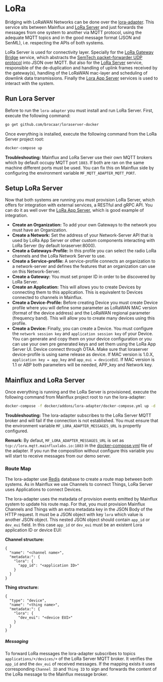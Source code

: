 # LoRa

Bridging with LoRaWAN Networks can be done over the [lora-adapter](https://github.com/MainfluxLabs/mainflux/tree/master/lora). This service sits between Mainflux and [LoRa Server](https://www.loraserver.io) and just forwards the messages from one system to another via MQTT protocol, using the adequate MQTT topics and in the good message format (JSON and SenML), i.e. respecting the APIs of both systems.

LoRa Server is used for connectivity layer. Specially for the [LoRa Gateway Bridge](https://www.loraserver.io/lora-gateway-bridge/overview/) service, which abstracts the [SemTech packet-forwarder UDP protocol](https://github.com/Lora-net/packet_forwarder/blob/master/PROTOCOL.TXT) into JSON over MQTT. But also for the [LoRa Server](https://www.loraserver.io/loraserver/overview) service,  responsible of the de-duplication and handling of uplink frames received by the gateway(s), handling of the LoRaWAN mac-layer and scheduling of downlink data transmissions. Finally the [Lora App Server](https://www.loraserver.io/lora-app-server/overview/) services is used to interact with the system.

## Run Lora Server

Before to run the `lora-adapter` you must install and run LoRa Server. First, execute the following command:

```bash
go get github.com/brocaar/loraserver-docker
```

Once everything is installed, execute the following command from the LoRa Server project root:

```bash
docker-compose up
```

**Troubleshouting:** Mainflux and LoRa Server use their own MQTT brokers which by default occupy MQTT port `1883`. If both are ran on the same machine different ports must be used. You can fix this on Mainflux side by configuring the environment variable `MF_MQTT_ADAPTER_MQTT_PORT`.


## Setup LoRa Server

Now that both systems are running you must provision LoRa Server, which offers for integration with external services, a RESTful and gRPC API. You can do it as well over the [LoRa App Server](https://www.loraserver.io/lora-app-server/overview), which is good example of integration.

- **Create an Organization:** To add your own Gateways to the network you must have an Organization.
- **Create a Network:** Set the address of your Network-Server API that is used by LoRa App Server or other custom components interacting with LoRa Server (by default loraserver:8000).
- **Create a Gateways-Profile:** In this profile you can select the radio LoRa channels and the LoRa Network Server to use.
- **Create a Service-profile:** A service-profile connects an organization to a network-server and defines the features that an organization can use on this Network-Server.
- **Create a Gateway:** You must set proper ID in order to be discovered by LoRa Server.
- **Create an Application:** This will allows you to create Devices by connecting them to this application. This is equivalent to Devices connected to channels in Mainflux.
- **Create a Device-Profile:** Before creating Device you must create Device profile where you will define some parameter as LoRaWAN MAC version (format of the device address) and the LoRaWAN regional parameter (frequency band). This will allow you to create many devices using this profile.
- **Create a Device:** Finally, you can create a Device. You must configure the `network session key` and `application session key` of your Device. You can generate and copy them on your device configuration or you can use your own pre generated keys and set them using the LoRa App Server UI.
Device connect through OTAA. Make sure that loraserver device-profile is using same release as device. If MAC version is 1.0.X, `application key = app_key` and `app_eui = deviceEUI`. If MAC version is 1.1 or ABP both parameters will be needed, APP_key and Network key.


## Mainflux and LoRa Server


Once everything is running and the LoRa Server is provisioned, execute the following command from Mainflux project root to run the lora-adapter:

```bash
docker-compose -f docker/addons/lora-adapter/docker-compose.yml up -d
```

**Troubleshouting:**  The lora-adapter subscribes to the LoRa Server MQTT broker and will fail if the connection is not established. You must ensure that the environment variable `MF_LORA_ADAPTER_MESSAGES_URL` is propertly configured.

**Remark:** By defaut, `MF_LORA_ADAPTER_MESSAGES_URL` is set as `tcp://lora.mqtt.mainfluxlabs.io:1883` in the [docker-compose.yml](https://github.com/MainfluxLabs/mainflux/blob/master/docker/addons/lora-adapter/docker-compose.yml) file of the adapter. If you run the composition without configure this variable you will start to receive messages from our demo server.

### Route Map

The lora-adapter use [Redis](https://redis.io/) database to create a route map between both systems. As in Mainflux we use Channels to connect Things, LoRa Server uses Applications to connect Devices.

The lora-adapter uses the matadata of provision events emitted by Mainflux system to update his route map. For that, you must provision Mainflux Channels and Things with an extra metadata key in the JSON Body of the HTTP request. It must be a JSON object with key `lora` which value is another JSON object. This nested JSON object should contain `app_id` or `dev_eui` field. In this case `app_id` or `dev_eui` must be an existent Lora application ID or device EUI:

**Channel structure:**

```
{
  "name": "<channel name>",
  "metadata:": {
    "lora": {
      "app_id": "<application ID>"
    }
  }
}
```

**Thing structure:**

```
{
  "type": "device",
  "name": "<thing name>",
  "metadata:": {
    "lora": {
      "dev_eui": "<device EUI>"
    }
  }
}
```

##### Messaging

To forward LoRa messages the lora-adapter subscribes to topics `applications/+/devices/+` of the LoRa Server MQTT broker. It verifies the `app_id` and the `dev_eui` of received messages. If the mapping exists it uses corresponding `Channel ID` and `Thing ID` to sign and forwards the content of the LoRa message to the Mainflux message broker.
